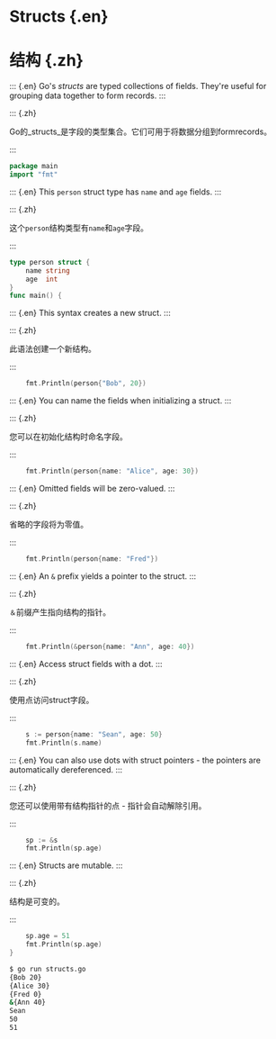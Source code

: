 
# Structs {.en}


# 结构 {.zh}


::: {.en}
Go's _structs_ are typed collections of fields.
They're useful for grouping data together to form
records.
:::

::: {.zh}

Go的_structs_是字段的类型集合。它们可用于将数据分组到formrecords。

:::


```go
package main
import "fmt"
```


::: {.en}
This `person` struct type has `name` and `age` fields.
:::

::: {.zh}

这个`person`结构类型有`name`和`age`字段。

:::


```go
type person struct {
	name string
	age  int
}
func main() {
```


::: {.en}
This syntax creates a new struct.
:::

::: {.zh}

此语法创建一个新结构。

:::


```go
	fmt.Println(person{"Bob", 20})
```


::: {.en}
You can name the fields when initializing a struct.
:::

::: {.zh}

您可以在初始化结构时命名字段。

:::


```go
	fmt.Println(person{name: "Alice", age: 30})
```


::: {.en}
Omitted fields will be zero-valued.
:::

::: {.zh}

省略的字段将为零值。

:::


```go
	fmt.Println(person{name: "Fred"})
```


::: {.en}
An `&` prefix yields a pointer to the struct.
:::

::: {.zh}

`＆`前缀产生指向结构的指针。

:::


```go
	fmt.Println(&person{name: "Ann", age: 40})
```


::: {.en}
Access struct fields with a dot.
:::

::: {.zh}

使用点访问struct字段。

:::


```go
	s := person{name: "Sean", age: 50}
	fmt.Println(s.name)
```


::: {.en}
You can also use dots with struct pointers - the
pointers are automatically dereferenced.
:::

::: {.zh}

您还可以使用带有结构指针的点 - 指针会自动解除引用。

:::


```go
	sp := &s
	fmt.Println(sp.age)
```


::: {.en}
Structs are mutable.
:::

::: {.zh}

结构是可变的。

:::


```go
	sp.age = 51
	fmt.Println(sp.age)
}
```


```bash
$ go run structs.go
{Bob 20}
{Alice 30}
{Fred 0}
&{Ann 40}
Sean
50
51
```


